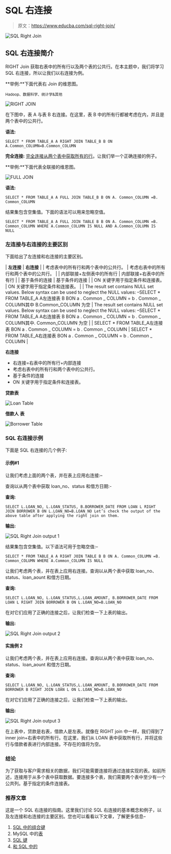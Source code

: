 # SQL 右连接

> 原文：<https://www.educba.com/sql-right-join/>

![SQL Right Join](img/3575d1ff4aa4a3df3c55cb54e9135053.png)



## SQL 右连接简介

RIGHT Join 获取右表中的所有行以及两个表的公共行。在本主题中，我们将学习 SQL 右连接，所以让我们以右连接为例。

**举例:**下面代表右 Join 的维恩图。

<small>Hadoop、数据科学、统计学&其他</small>

![RIGHT JOIN](img/3a95ec7fe11cd72159cd8e38f869f3e0.png)



在下图中，表 A 与表 B 右连接。在这里，表 B 中的所有行都被考虑在内，并且是两个表中的公共行。

**语法:**

`SELECT * FROM TABLE_A A
RIGHT JOIN TABLE_B B
ON A.Common_COLUMN=B.Common_COLUMN`

**完全连接:** [完全连接从两个表中获取所有的行](https://www.educba.com/sql-full-join/)。让我们举一个正确连接的例子。

**举例:**下面代表全联接的维恩图。

![FULL JOIN](img/c52e0e563577227b986102db0bdfe1ca.png)



**语法:**

`SELECT * FROM TABLE_A A
FULL JOIN TABLE_B B
ON A. Common_COLUMN =B. Common_COLUMN`

结果集包含空集值。下面的语法可以用来忽略空值。

`SELECT * FROM TABLE_A A
FULL JOIN TABLE B B
ON A. Common_COLUMN =B. Common_COLUMN
WHERE A.Common_COLUMN IS NULL
AND A.Common_COLUMN IS NULL`

### 左连接与右连接的主要区别

下面给出了左连接和右连接的主要区别。

| **左连接** | **右连接** |
| 考虑表中的所有行和两个表中的公共行。 | 考虑右表中的所有行和两个表中的公共行。 |
| 内部联接+左侧表中的所有行 | 内部联接+右表中的所有行 |
| 基于条件的连接 | 基于条件的连接 |
| ON 关键字用于指定条件和连接表。 | ON 关键字用于指定条件和连接表。 |
| The result set contains NULL set values. Below syntax can be used to neglect the NULL values: –SELECT * FROM TABLE_A A左连接表 B BON a . Common _ COLUMN = b . Common _ COLUMN其中 B.Common_COLUMN 为空 | The result set contains NULL set values. Below syntax can be used to neglect the NULL values: –SELECT * FROM TABLE_A A右连接表 B BON a . Common _ COLUMN = b . Common _ COLUMN其中. Common_COLUMN 为空 |
| SELECT * FROM TABLE_A左连接表 BON a . Common _ COLUMN = b . Common _ COLUMN | SELECT * FROM TABLE_A右连接表 BON a . Common _ COLUMN = b . Common _ COLUMN |

**右连接**

*   右连接=右表中的所有行+内部连接
*   考虑右表中的所有行和两个表中的公共行。
*   基于条件的连接
*   ON 关键字用于指定条件和连接表。

**贷款表**

![Loan Table](img/d75a7572b7d3c34a69e9d7ddca10410d.png)



**借款人** **表**

![Borrower Table](img/63af596cb3759cf5e127e29c6ee8f1a8.png)



### SQL 右连接示例

下面是 SQL 右连接的几个例子:

#### 示例#1

让我们考虑上面的两个表，并在表上应用右连接:–

查询以从两个表中获取 loan_no、status 和借方日期:-

**查询:**

`SELECT L.LOAN_NO, L.LOAN_STATUS, B.BORROWER_DATE
FROM LOAN L RIGHT JOIN BORROWER B
ON L.LOAN_NO=B.LOAN_NO
Let’s check the output of the above table after applying the right join on them.`

**输出:**

![SQL Right Join output 1](img/76a289e57626da6e6776fe0d5b70859e.png)



结果集包含空集值。以下语法可用于忽略空值:–

`SELECT * FROM TABLE_A A
RIGHT JOIN TABLE B B
ON A. Common_COLUMN =B. Common_COLUMN
WHERE A.Common_COLUMN IS NULL`

让我们考虑两个表，并在表上应用右连接。查询以从两个表中获取 loan_no、status、loan_aount 和借方日期。

**查询:**

`SELECT L.LOAN_NO, L.LOAN_STATUS,L.LOAN_AMOUNT, B.BORROWER_DATE
FROM LOAN L RIGHT JOIN BORROWER B
ON L.LOAN_NO=B.LOAN_NO`

在对它们应用了正确的连接之后，让我们检查一下上表的输出。

**输出:**

![SQL Right Join output 2](img/44cdb9ba2181dfe78d5a09ad45fb4e21.png)



#### 实施例 2

让我们考虑两个表，并在表上应用右连接。查询以从两个表中获取 loan_no、status、loan_aount 和借方日期。

**查询:**

`SELECT L.LOAN_NO, L.LOAN_STATUS,L.LOAN_AMOUNT, B.BORROWER_DATE
FROM BORROWER B RIGHT JOIN LOAN L
ON L.LOAN_NO=B.LOAN_NO`

在对它们应用了正确的连接之后，让我们检查一下上表的输出。

**输出:**

![SQL Right Join output 3](img/380a33d5010400c526569f1ceef68317.png)



在上表中，贷款是右表，借款人是左表。就像在 RIGHT join 中一样，我们得到了 inner join+右表中的所有行。在这里，我们从 LOAN 表中获取所有行，并将这些行与借款者表进行内部连接。不存在的值将为空。

### 结论

为了获取与客户需求相关的数据，我们可能需要连接将通过连接实现的表。如前所述，连接用于从多个表中获取数据。要连接多个表，我们需要两个表中至少有一个公共列。基于指定的条件连接表。

### 推荐文章

这是一个 SQL 右连接的指南。这里我们讨论 SQL 右连接的基本概念和例子，以及左连接和右连接的主要区别。您也可以看看以下文章，了解更多信息–

1.  [SQL 中的组合键](https://www.educba.com/composite-key-in-sql/)
2.  MySQL 中的[表](https://www.educba.com/table-in-mysql/)
3.  [SQL 键](https://www.educba.com/sql-keys/)
4.  [和 SQL 中的](https://www.educba.com/and-in-sql/)





